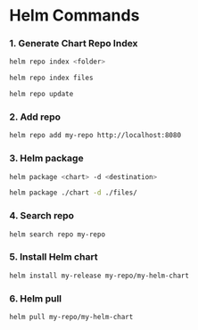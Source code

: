 # Helm Commands

### 1. Generate Chart Repo Index

```bash
helm repo index <folder> 
```

```bash
helm repo index files 
```

```bash
helm repo update 
```

### 2. Add repo 

```bash 
helm repo add my-repo http://localhost:8080
```

### 3. Helm package

```bash
helm package <chart> -d <destination>
```

```bash
helm package ./chart -d ./files/ 
```

### 4. Search repo

```bash
helm search repo my-repo
```

### 5. Install Helm chart

```bash
helm install my-release my-repo/my-helm-chart
```

### 6. Helm pull

```bash
helm pull my-repo/my-helm-chart
```




